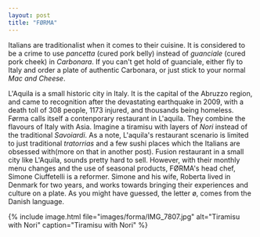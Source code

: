 ```yaml
---
layout: post
title: "FØRMA"
---
```


Italians are traditionalist when it comes to their cuisine. It is considered to be a crime to use *pancetta* (cured pork belly) instead of *guanciale* (cured pork cheek)
in *Carbonara*. If you can't get hold of guanciale, either fly to Italy and order a plate of authentic Carbonara, or just stick to your normal *Mac and Cheese*.

L'Aquila is a small historic city in Italy. It is the capital of the Abruzzo region, and came to recognition after the devastating earthquake in 2009, 
with a death toll of 308 people, 1173 injured, and thousands being homeless.
Førma calls itself a contenporary restaurant in L'aquila. They combine the flavours of Italy with Asia. Imagine a tiramisu with layers of *Nori* instead of the traditional *Savoiardi*.
As a note, L'aquila's restaurant scenario is limited to just traditional *tratorrias* and a few sushi places which the Italians are obsessed with(more on that in another post).
Fusion restaurant in a small city like L'Aquila, sounds pretty hard to sell. 
However, with their monthly menu changes and the use of seasonal products, FØRMA's head chef, Simone Ciuffetelli is a reformer. Simone and his wife, Roberta lived in Denmark for two years,
and works towards bringing their experiences and culture on a plate. As you might have guessed, the letter ø, comes from the Danish language. 

{% 
include image.html 
file="images/forma/IMG_7807.jpg" 
alt="Tiramisu with Nori" 
caption="Tiramisu with Nori" 
%}
